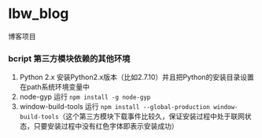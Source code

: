 # lbw_blog
博客项目

### bcript 第三方模块依赖的其他环境

1. Python 2.x 安装Python2.x版本（比如2.7.10）并且把Python的安装目录设置在path系统环境变量中
2. node-gyp 运行 `npm install -g node-gyp`
3. window-build-tools 运行 `npm install --global-production window-build-tools`（这个第三方模块下载事件比较久，保证安装过程中处于联网状态，只要安装过程中没有红色字体即表示安装成功）

